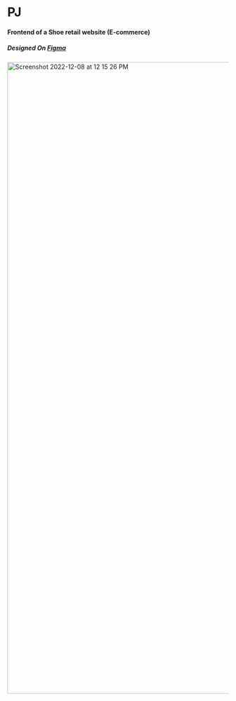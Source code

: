 # PJ
#### Frontend of a Shoe retail website (E-commerce)
##### Designed On [Figma](https://www.figma.com/file/yhh0N4f47A2tEFgwtg4JsF/Shoe-Website?node-id=0%3A1&t=SdeUEIcUWJP2vxPy-1) <br>
<img width="1440" alt="Screenshot 2022-12-08 at 12 15 26 PM" src="https://user-images.githubusercontent.com/96217047/206378420-73cd66c0-c54d-4d66-b740-eea94853275b.png">
